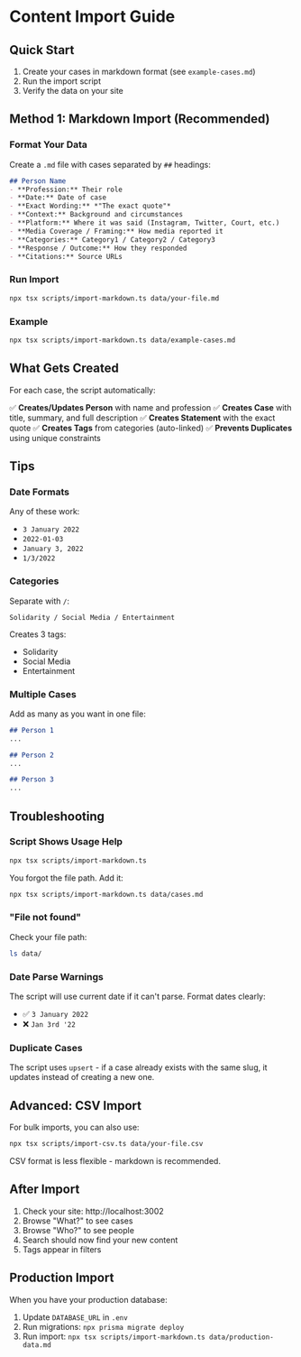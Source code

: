 # Content Import Guide

## Quick Start

1. Create your cases in markdown format (see `example-cases.md`)
2. Run the import script
3. Verify the data on your site

## Method 1: Markdown Import (Recommended)

### Format Your Data

Create a `.md` file with cases separated by `##` headings:

```markdown
## Person Name
- **Profession:** Their role
- **Date:** Date of case
- **Exact Wording:** *"The exact quote"*
- **Context:** Background and circumstances
- **Platform:** Where it was said (Instagram, Twitter, Court, etc.)
- **Media Coverage / Framing:** How media reported it
- **Categories:** Category1 / Category2 / Category3
- **Response / Outcome:** How they responded
- **Citations:** Source URLs
```

### Run Import

```bash
npx tsx scripts/import-markdown.ts data/your-file.md
```

### Example

```bash
npx tsx scripts/import-markdown.ts data/example-cases.md
```

## What Gets Created

For each case, the script automatically:

✅ **Creates/Updates Person** with name and profession
✅ **Creates Case** with title, summary, and full description
✅ **Creates Statement** with the exact quote
✅ **Creates Tags** from categories (auto-linked)
✅ **Prevents Duplicates** using unique constraints

## Tips

### Date Formats
Any of these work:
- `3 January 2022`
- `2022-01-03`
- `January 3, 2022`
- `1/3/2022`

### Categories
Separate with `/`:
```
Solidarity / Social Media / Entertainment
```

Creates 3 tags:
- Solidarity
- Social Media
- Entertainment

### Multiple Cases
Add as many as you want in one file:
```markdown
## Person 1
...

## Person 2
...

## Person 3
...
```

## Troubleshooting

### Script Shows Usage Help
```bash
npx tsx scripts/import-markdown.ts
```
You forgot the file path. Add it:
```bash
npx tsx scripts/import-markdown.ts data/cases.md
```

### "File not found"
Check your file path:
```bash
ls data/
```

### Date Parse Warnings
The script will use current date if it can't parse. Format dates clearly:
- ✅ `3 January 2022`
- ❌ `Jan 3rd '22`

### Duplicate Cases
The script uses `upsert` - if a case already exists with the same slug, it updates instead of creating a new one.

## Advanced: CSV Import

For bulk imports, you can also use:
```bash
npx tsx scripts/import-csv.ts data/your-file.csv
```

CSV format is less flexible - markdown is recommended.

## After Import

1. Check your site: http://localhost:3002
2. Browse "What?" to see cases
3. Browse "Who?" to see people
4. Search should now find your new content
5. Tags appear in filters

## Production Import

When you have your production database:
1. Update `DATABASE_URL` in `.env`
2. Run migrations: `npx prisma migrate deploy`
3. Run import: `npx tsx scripts/import-markdown.ts data/production-data.md`
